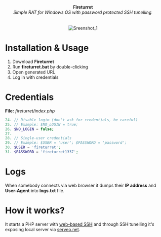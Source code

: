 <p align="center">
	<b>Fireturret</b>
	<br>
	<i>Simple RAT for Windows OS with password protected SSH tunelling.</i>
	<br><br><br>
	<img alt="Sreenshot_1" src="https://user-images.githubusercontent.com/48186982/62452322-354d7680-b770-11e9-8f86-e63ada45ef6c.png">
</p>

# Installation & Usage
1. Download **Fireturret**
2. Run **fireturret.bat** by double-clicking
3. Open generated URL
4. Log in with credentials

# Credentials
**File:** *fireturret/index.php*
```php
24. // Disable login (don't ask for credentials, be careful)
25. // Example: $NO_LOGIN = true;
26. $NO_LOGIN = false;
27. 
28. // Single-user credentials
29. // Example: $USER = 'user'; $PASSWORD = 'password';
30. $USER = 'fireturret';
31. $PASSWORD = 'fireturret1337';
```

# Logs
When somebody connects via web browser it dumps their **IP address** and **User-Agent** into **logs.txt** file.

# How it works?
It starts a PHP server with [web-based SSH](http://web-console.org) and through SSH tunelling it's exposing local server via [serveo.net](https://serveo.net).
